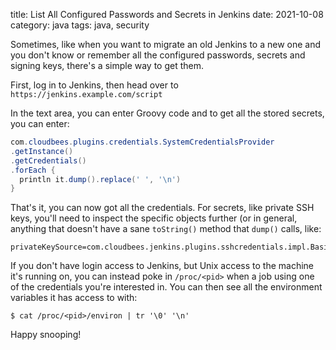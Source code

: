 title: List All Configured Passwords and Secrets in Jenkins
date: 2021-10-08
category: java
tags: java, security


Sometimes, like when you want to migrate an old Jenkins to a new one
and you don't know or remember all the configured passwords, secrets
and signing keys, there's a simple way to get them.

First, log in to Jenkins, then head over to
`https://jenkins.example.com/script`

In the text area, you can enter Groovy code and to get all the stored
secrets, you can enter:

```java
com.cloudbees.plugins.credentials.SystemCredentialsProvider
.getInstance()
.getCredentials()
.forEach {
  println it.dump().replace(' ', '\n')
}
```

That's it, you can now got all the credentials. For secrets, like
private SSH keys, you'll need to inspect the specific objects further
(or in general, anything that doesn't have a sane `toString()` method
that `dump()` calls, like:

```text
privateKeySource=com.cloudbees.jenkins.plugins.sshcredentials.impl.BasicSSHUserPrivateKey$DirectEntryPrivateKeySource@739ab83
```

If you don't have login access to Jenkins, but Unix access to the
machine it's running on, you can instead poke in `/proc/<pid>` when a
job using one of the credentials you're interested in. You can then
see all the environment variables it has access to with:

```text
$ cat /proc/<pid>/environ | tr '\0' '\n'
```

Happy snooping!

